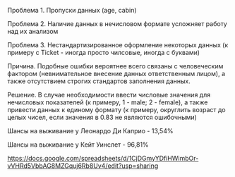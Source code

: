 Проблема 1. Пропуски данных (age, cabin)

Проблема 2. Наличие данных в нечисловом формате усложняет работу над их анализом 

Проблема 3. Нестандартизированное оформление некоторых данных (к примеру с Ticket - иногда просто чилсовые, иногда с буквами)

Причина. Подобные ошибки вероятнее всего связаны с человеческим фактором (невнимательное внесение данных ответственным лицом), а также отсутствием строгих стандартов заполнения данных.

Решение. В случае необходимости ввести числовые значения для нечисловых показателей (к примеру, 1 - male; 2 - female), а также привести данных к единому формату (к примеру, округлить возраст до целых чисел, если значения в 0.83 не являются ошибочными)

Шансы на выживание у Леонардо Ди Каприо - 13,54%

Шансы на выживание у Кейт Уинслет - 96,81%

https://docs.google.com/spreadsheets/d/1CjDGmyYDfiHWimbOr-vVHRd5VbbAG8MZGquj6Rb8Uv4/edit?usp=sharing
